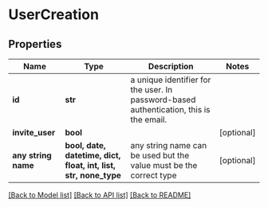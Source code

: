 # UserCreation


## Properties
Name | Type | Description | Notes
------------ | ------------- | ------------- | -------------
**id** | **str** | a unique identifier for the user. In password-based authentication, this is the email. | 
**invite_user** | **bool** |  | [optional] 
**any string name** | **bool, date, datetime, dict, float, int, list, str, none_type** | any string name can be used but the value must be the correct type | [optional]

[[Back to Model list]](../README.md#documentation-for-models) [[Back to API list]](../README.md#documentation-for-api-endpoints) [[Back to README]](../README.md)


